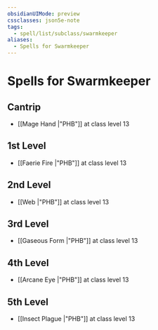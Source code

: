 ```yaml
---
obsidianUIMode: preview
cssclasses: json5e-note
tags:
  - spell/list/subclass/swarmkeeper
aliases:
  - Spells for Swarmkeeper
---
```

# Spells for Swarmkeeper

## Cantrip

- [[Mage Hand \|"PHB"]] at class level 13

## 1st Level

- [[Faerie Fire \|"PHB"]] at class level 13

## 2nd Level

- [[Web \|"PHB"]] at class level 13

## 3rd Level

- [[Gaseous Form \|"PHB"]] at class level 13

## 4th Level

- [[Arcane Eye \|"PHB"]] at class level 13

## 5th Level

- [[Insect Plague \|"PHB"]] at class level 13
